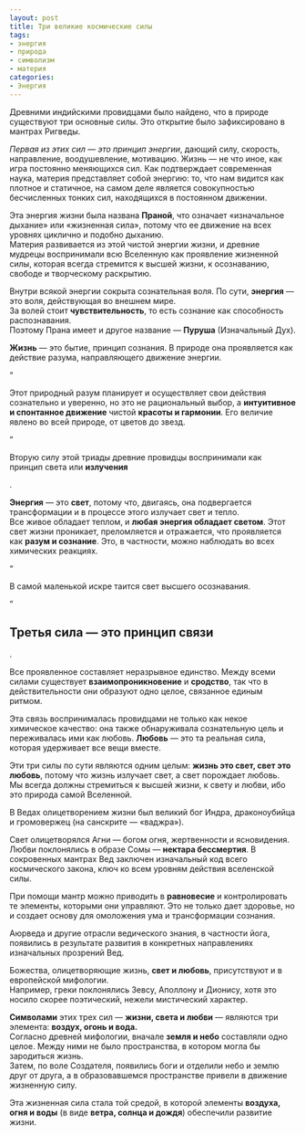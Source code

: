 ```yaml
---
layout: post
title: Три великие космические силы
tags:
- энергия
- природа
- символизм
- материя
categories: 
- Энергия
---
```

<article><p>Древними индийскими провидцами было найдено, что в природе существуют три основные силы. Это открытие было зафиксировано в мантрах Ригведы.</p>
<p><i>Первая из этих сил — это принцип энергии</i>, дающий силу, скорость, направление, воодушевление, мотивацию. Жизнь — не что иное, как игра постоянно меняющихся сил. Как подтверждает современная наука, материя представляет собой энергию: то, что нам видится как плотное и статичное, на самом деле является совокупностью бесчисленных тонких сил, находящихся в постоянном движении.</p>
 
<p>Эта энергия жизни была названа <b>Праной</b>, что означает «изначальное дыхание» или «жизненная сила», потому что ее движение на всех уровнях циклично и подобно дыханию. <br>
Материя развивается из этой чистой энергии жизни, и древние мудрецы воспринимали всю Вселенную как проявление жизненной силы, которая всегда стремится к высшей жизни, к осознаванию, свободе и творческому раскрытию.</p>
<p>Внутри всякой энергии сокрыта сознательная воля. По сути, <b>энергия</b> — это воля, действующая во внешнем мире. <br>
За волей стоит <b>чувствительность</b>, то есть сознание как способность распознавания. <br>
Поэтому Прана имеет и другое название — <b>Пуруша</b> (Изначальный Дух). </p>
<p><b>Жизнь</b> — это бытие, принцип сознания. В природе она проявляется как действие разума, направляющего движение энергии. </p>
<q><p>Этот природный разум планирует и осуществляет свои действия сознательно и уверенно, но это не рациональный выбор, а <b>интуитивное и спонтанное движение</b> чистой <b>красоты и гармонии</b>. Его величие явлено во всей природе, от цветов до звезд.</p></q>
<p>Вторую силу этой триады древние провидцы воспринимали как принцип света или <b>излучения</b></p>. 
<p><b>Энергия</b> — это <b>свет</b>, потому что, двигаясь, она подвергается трансформации и в процессе этого излучает свет и тепло. <br>
Все живое обладает теплом, и <b>любая энергия обладает светом</b>. Этот свет жизни проникает, преломляется и отражается, что проявляется как <b>разум и сознание</b>. Это, в частности, можно наблюдать во всех химических реакциях. </p>
<q><p>В самой маленькой искре таится свет высшего осознавания.</p></q>

<h2>Третья сила — это принцип связи</h2>. 
<p>Все проявленное составляет неразрывное единство. Между всеми силами существует <b>взаимопроникновение</b> и <b>сродство</b>, так что в действительности они образуют одно целое, связанное единым ритмом. </p>
<p>Эта связь воспринималась провидцами не только как некое химическое качество: она также обнаруживала сознательную цель и переживалась ими как любовь. <b>Любовь</b> — это та реальная сила, которая удерживает все вещи вместе.</p>
<p>Эти три силы по сути являются одним целым: <b>жизнь это свет, свет это любовь</b>, потому что жизнь излучает свет, а свет порождает любовь. <br>
Мы всегда должны стремиться к высшей жизни, к свету и любви, ибо это природа самой Вселенной.</p>
<p>В Ведах олицетворением жизни был великий бог Индра, драконоубийца и громовержец (на санскрите — «ваджра»). </p>
<p>Свет олицетворялся Агни — богом огня, жертвенности и ясновидения. Любви поклонялись в образе Сомы — <b>нектара бессмертия</b>. В сокровенных мантрах Вед заключен изначальный код всего космического закона, ключ ко всем уровням действия вселенской силы. </p>
<p>При помощи мантр можно приводить в <b>равновесие</b> и контролировать те элементы, которыми они управляют. Это не только дает здоровье, но и создает основу для омоложения ума и трансформации сознания. </p>
<p>Аюрведа и другие отрасли ведического знания, в частности йога, появились в результате развития в конкретных направлениях изначальных прозрений Вед.</p>
<p>Божества, олицетворяющие жизнь, <b>свет и любовь</b>, присутствуют и в европейской мифологии. <br>
Например, греки поклонялись Зевсу, Аполлону и Дионису, хотя это носило скорее поэтический, нежели мистический характер.</p>
<p><b>Символами</b> этих трех сил — <b>жизни, света и любви</b> — являются три элемента: <b>воздух, огонь и вода.</b> <br>
Согласно древней мифологии, вначале <b>земля и небо</b> составляли одно целое. Между ними не было пространства, в котором могла бы зародиться жизнь. <br>
Затем, по воле Создателя, появились боги и отделили небо и землю друг от друга, а в образовавшемся пространстве привели в движение жизненную силу.</p>
<p>Эта жизненная сила стала той средой, в которой элементы <b>воздуха, огня и воды</b> (в виде <b>ветра, солнца и дождя</b>) обеспечили развитие жизни.</p></article>